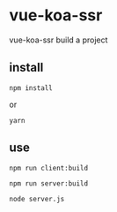 # vue-koa-ssr
vue-koa-ssr build a project


## install

`npm install`

or

`yarn`

## use

`npm run client:build`

`npm run server:build`

`node server.js`